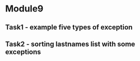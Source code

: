 # Module9
## Task1 - example five types of exception

## Task2 - sorting lastnames list with some exceptions
